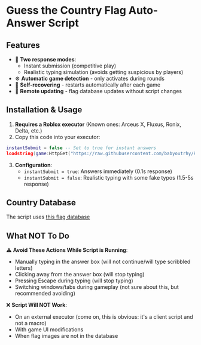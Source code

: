 # Guess the Country Flag Auto-Answer Script

## Features

- 🚀 **Two response modes**:
   - Instant submission (competitive play)
   - Realistic typing simulation (avoids getting suspicious by players)
- ⚙️ **Automatic game detection** - only activates during rounds
- 🔁 **Self-recovering** - restarts automatically after each game
- 📡 **Remote updating** - flag database updates without script changes

## Installation & Usage

1. **Requires a Roblox executor** (Known ones: Arceus X, Fluxus, Ronix, Delta, etc.)
2. Copy this code into your executor:
```lua
instantSubmit = false -- Set to true for instant answers
loadstring(game:HttpGet("https://raw.githubusercontent.com/babyoutrhy/RLua/main/Guess-the-Country-Flag/src.lua", true))()
```
3. **Configuration**:
   - `instantSubmit = true`: Answers immediately (0.1s response)
   - `instantSubmit = false`: Realistic typing with some fake typos (1.5-5s response)

## Country Database

The script uses [this flag database](https://raw.githubusercontent.com/babyoutrhy/RLua/main/Guess-the-Country-Flag/Country-Flags-List.lua)

## What NOT To Do

⚠️ **Avoid These Actions While Script is Running**:
- Manually typing in the answer box (will not continue/will type scribbled letters)
- Clicking away from the answer box (will stop typing)
- Pressing Escape during typing (will stop typing)
- Switching windows/tabs during gameplay (not sure about this, but recommended avoiding)

❌ **Script Will NOT Work**:
- On an external executor (come on, this is obvious: it's a client script and not a macro)
- With game UI modifications
- When flag images are not in the database
